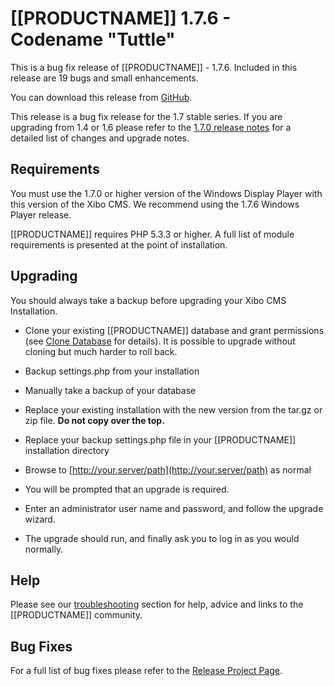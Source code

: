 <!--toc=getting_started-->
# [[PRODUCTNAME]] 1.7.6 - Codename "Tuttle"</span>

This is a bug fix release of [[PRODUCTNAME]] - 1.7.6. Included in this release are 19 bugs and small enhancements.

You can download this release from [GitHub](https://github.com/xibosignage/xibo-cms/releases/tag/1.7.6).

This release is a bug fix release for the 1.7 stable series. If you are upgrading from 1.4 or 1.6 please refer to 
the [1.7.0 release notes](release_notes_1.7.0.html) for a detailed list of changes and upgrade notes.

## Requirements
You must use the 1.7.0 or higher version of the Windows Display Player with this version of the Xibo CMS. We recommend 
using the 1.7.6 Windows Player release. 

[[PRODUCTNAME]] requires PHP 5.3.3 or higher. A full list of module requirements is presented at the point of installation.

## Upgrading
You should always take a backup before upgrading your Xibo CMS Installation.

*   Clone your existing [[PRODUCTNAME]] database and grant permissions 
(see [Clone Database](release_notes_clonedb.html "Clone Database") for details). It is possible to upgrade without 
cloning but much harder to roll back.

*   Backup settings.php from your installation
*   Manually take a backup of your database
*   Replace your existing installation with the new version from the tar.gz or zip file. **Do not copy over the top.**
*   Replace your backup settings.php file in your [[PRODUCTNAME]] installation directory
*   Browse to [http://your.server/path](http://your.server/path) as normal
*   You will be prompted that an upgrade is required.
*   Enter an administrator user name and password, and follow the upgrade wizard.
*   The upgrade should run, and finally ask you to log in as you would normally.


## Help
Please see our [troubleshooting](troubleshooting.html) section for help, advice and links to the [[PRODUCTNAME]] community.

## Bug Fixes
For a full list of bug fixes please refer to 
the [Release Project Page](https://github.com/xibosignage/xibo/issues?q=milestone%3A1.7.6+is%3Aclosed).